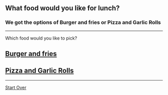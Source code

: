 ## What food would you like for lunch?

### We got the options of Burger and fries or Pizza and Garlic Rolls
---
Which food would you like to pick?
## [Burger and fries](burger-fries.md)
## [Pizza and Garlic Rolls](Pizza-GarlicRolls.md)
---
[Start Over](../cooking-food.md)
